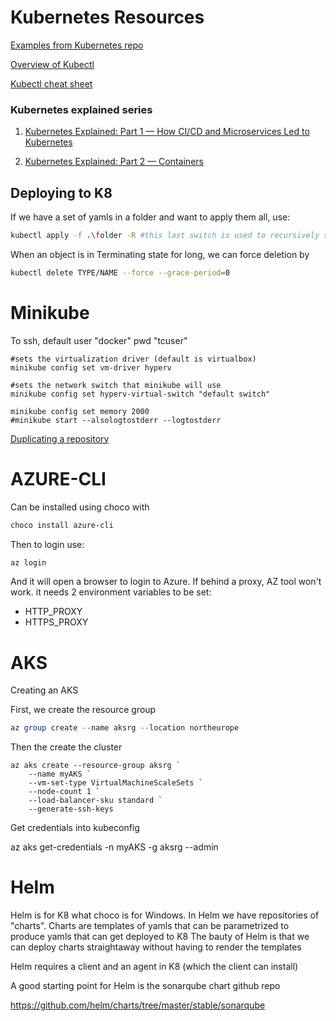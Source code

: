 # Kubernetes Resources

[Examples from Kubernetes repo](https://github.com/kubernetes/examples)

[Overview of Kubectl](https://kubernetes.io/docs/reference/kubectl/overview/)

[Kubectl cheat sheet](https://kubernetes.io/docs/reference/kubectl/cheatsheet/)

### Kubernetes explained series
1. [Kubernetes Explained: Part 1 — How CI/CD and Microservices Led to Kubernetes](https://dzone.com/articles/kubernetes-explained-part-1-how-cicd-and-microserv)

1. [Kubernetes Explained: Part 2 — Containers](https://dzone.com/articles/kube-explained-part-2-containers)

## Deploying to K8

If we have a set of yamls in a folder and want to apply them all, use:

```bash
kubectl apply -f .\folder -R #this last switch is used to recursively search for yamls
```

When an object is in Terminating state for long, we can force deletion by

```bash
kubectl delete TYPE/NAME --force --grace-period=0
```

# Minikube

To ssh, default user "docker" pwd "tcuser"

```psh
#sets the virtualization driver (default is virtualbox)
minikube config set vm-driver hyperv

#sets the network switch that minikube will use
minikube config set hyperv-virtual-switch "default switch"

minikube config set memory 2000
#minikube start --alsologtostderr --logtostderr
```

[Duplicating a repository](https://help.github.com/en/articles/duplicating-a-repository)

# AZURE-CLI

Can be installed using choco with

```bash
choco install azure-cli
```

Then to login use:

```bash
az login
```

And it will open a browser to login to Azure. If behind a proxy, AZ tool won't work. it needs 2 environment variables to be set:

- HTTP_PROXY
- HTTPS_PROXY

# AKS

Creating an AKS 

First, we create the resource group

```Powershell
az group create --name aksrg --location northeurope
```

Then the create the cluster 
```
az aks create --resource-group aksrg `
    --name myAKS `
    --vm-set-type VirtualMachineScaleSets `
    --node-count 1 `
    --load-balancer-sku standard `
    --generate-ssh-keys
```
Get credentials into kubeconfig

az aks get-credentials -n myAKS -g aksrg --admin


# Helm

Helm is for K8 what choco is for Windows. In Helm we have repositories of "charts". 
Charts are templates of yamls that can be parametrized to produce yamls that can get deployed to K8
The bauty of Helm is that we can deploy charts straightaway without having to render the templates

Helm requires a client and an agent in K8 (which the client can install)

A good starting point for Helm is the sonarqube chart github repo

https://github.com/helm/charts/tree/master/stable/sonarqube

